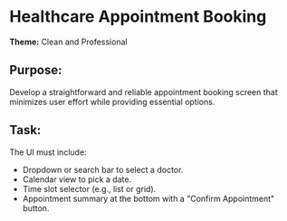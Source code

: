 # Healthcare Appointment Booking

**Theme:** Clean and Professional

## Purpose:
Develop a straightforward and reliable appointment booking screen that minimizes user effort while providing essential options.

## Task:
The UI must include:
- Dropdown or search bar to select a doctor.
- Calendar view to pick a date.
- Time slot selector (e.g., list or grid).
- Appointment summary at the bottom with a "Confirm Appointment" button.
